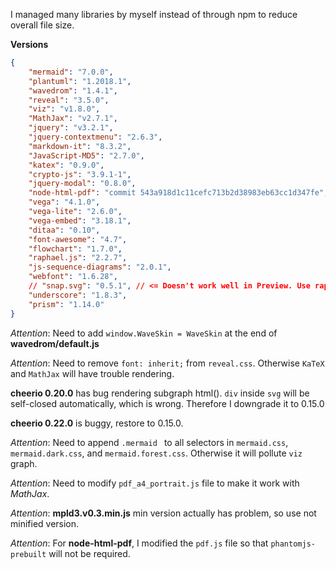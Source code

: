 I managed many libraries by myself instead of through npm to reduce overall file size.

**Versions**
```json
{
    "mermaid": "7.0.0",
    "plantuml": "1.2018.1",
    "wavedrom": "1.4.1",
    "reveal": "3.5.0",
    "viz": "v1.8.0",
    "MathJax": "v2.7.1",
    "jquery": "v3.2.1",
    "jquery-contextmenu": "2.6.3",
    "markdown-it": "8.3.2",
    "JavaScript-MD5": "2.7.0",
    "katex": "0.9.0",
    "crypto-js": "3.9.1-1",
    "jquery-modal": "0.8.0",
    "node-html-pdf": "commit 543a918d1c11cefc713b2d38983eb63cc1d347fe",
    "vega": "4.1.0",
    "vega-lite": "2.6.0",
    "vega-embed": "3.18.1",
    "ditaa": "0.10",
    "font-awesome": "4.7",
    "flowchart": "1.7.0",
    "raphael.js": "2.2.7",
    "js-sequence-diagrams": "2.0.1",
    "webfont": "1.6.28",
    // "snap.svg": "0.5.1", // <= Doesn't work well in Preview. Use raphael.js instead
    "underscore": "1.8.3",
    "prism": "1.14.0"
}
```  

*Attention*: Need to add `window.WaveSkin = WaveSkin` at the end of **wavedrom/default.js**

*Attention*: Need to remove `font: inherit;` from `reveal.css`. Otherwise `KaTeX` and `MathJax` will have trouble rendering.

**cheerio 0.20.0** has bug rendering subgraph html(). `div` inside `svg` will be self-closed automatically, which is wrong. Therefore I downgrade it to 0.15.0

**cheerio 0.22.0** is buggy, restore to 0.15.0.  

*Attention*: Need to append `.mermaid ` to all selectors in `mermaid.css`, `mermaid.dark.css`, and `mermaid.forest.css`. Otherwise it will pollute `viz` graph.

*Attention*: Need to modify `pdf_a4_portrait.js` file to make it work with *MathJax*.

*Attention*: **mpld3.v0.3.min.js** min version actually has problem, so use not minified version.  

*Attention*: For **node-html-pdf**, I modified the `pdf.js` file so that `phantomjs-prebuilt` will not be required.  
